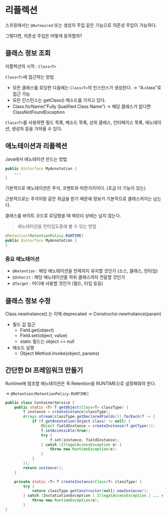 # 리플렉션

스프링에서는 `@Autowired` 또는 생성자 주입 같은 기능으로 의존성 주입이 가능하다.

그렇다면, 의존성 주입은 어떻게 동작할까?

## 클래스 정보 조회

리플렉션의 시작 : `Class<T>`

`Class<T>`에 접근하는 방법

- 모든 클래스를 로딩한 다음에는 `Class<T>`의 인스턴스가 생성된다.
  → “A.class”로 접근 가능
- 모든 인스턴스는 getClass() 메소드를 가지고 있다.
- Class.forName(”Fully Qualified Class Name”)
  → 해당 클래스가 없다면 ClassNotFoundException

`Class<T>`를 사용하면 필드 목록, 메소드 목록, 상위 클래스, 인터페이스 목록, 애노테이션, 생성자 등을 가져올 수 있다.

## 애노테이션과 리플렉션

Java에서 애노테이션 만드는 방법

```java
public @interface MyAnnotation {
    ...
}
```

기본적으로 애노테이션은 주석, 코멘트와 마찬가지이다. (조금 더 기능이 있는)

근본적으로는 주석이랑 같은 취급을 받기 때문에 정보가 기본적으로 클래스까지는 남는다.

클래스를 바이트 코드로 로딩했을 때 메모리 상에는 남지 않는다.

> 애노테이션을 런타임도중에 볼 수 있는 방법

```java
@Retention(RetentionPolicy.RUNTIME)
public @interface MyAnnotation {
}
```

### 중요 애노테이션

- `@Retention` : 해당 애노테이션을 언제까지 유지할 것인가 (소스, 클래스, 런타임)
- `@Inherit` : 해당 애노테이션을 하위 클래스까지 전달할 것인가
- `@Target` : 어디에 사용할 것인가 (필드, 타입 등등)

## 클래스 정보 수정

Class.newInstance() 는 이제 deprecated
→ Constructor.newInstance(param)

- 필드 값 접근
  - Field.get(object)
  - Field.set(object, value)
  - static 필드는 object == null
- 메소드 실행
  - Object Method.invoke(object, params)

## 간단한 DI 프레임워크 만들기

Runtime에 참조할 애노테이션은 꼭 Retention을 RUNTIME으로 설정해줘야 한다.

→ `@Retention(RetentionPolicy.RUNTIME)`

```java
public class ContainerService {
	public static <T> T getObject(Class<T> classType) {
		T instance = createInstance(classType);
		Arrays.stream(classType.getDeclaredFields()).forEach(f -> {
			if (f.getAnnotation(Inject.class) != null) {
				Object fieldInstance = createInstance(f.getType());
				f.setAccessible(true);
				try {
					f.set(instance, fieldInstance);
				} catch (IllegalAccessException e) {
					throw new RuntimeException(e);
				}
			}
		});
		return instance();
	}

	private static <T> T createInstance(Class<T> classType) {
		try {
			return classType.getConstructor(null).newInstacne();
		} catch (InstatiationException | IllegalAccessException | ... e) {
			throw new RuntimeException(e);
		}
}
```
